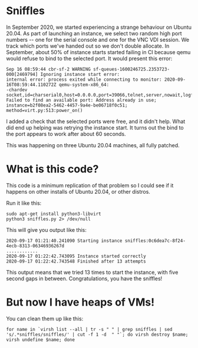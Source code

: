 Sniffles
========

In September 2020, we started experiencing a strange behaviour on Ubuntu 20.04.
As part of launching an instance, we select two random high port numbers -- one
for the serial console and one for the VNC VDI session. We track which ports
we've handed out so we don't double allocate. In September, about 50% of instance
starts started failing in CI because qemu would refuse to bind to the selected
port. It would present this error:

```
Sep 16 08:59:44 cbr-sf-2 WARNING sf-queues-1600246725.2353723-000[2469794] Ignoring instance start error:
internal error: process exited while connecting to monitor: 2020-09-16T08:59:44.110272Z qemu-system-x86_64:
-chardev socket,id=charserial0,host=0.0.0.0,port=39066,telnet,server,nowait,logfile=/dev/fdset/3,logappend=on:
Failed to find an available port: Address already in use; instance=b2f08ea2-5462-4457-9a4e-be06718f0c51;
method=virt.py:513:power_on()
```

I added a check that the selected ports were free, and it didn't help. What did
end up helping was retrying the instance start. It turns out the bind to the port
appears to work after about 60 seconds.

This was happening on three Ubuntu 20.04 machines, all fully patched.

What is this code?
==================

This code is a minimum replication of that problem so I could see if it happens
on other installs of Ubuntu 20.04, or other distros.

Run it like this:

```
sudo apt-get install python3-libvirt
python3 sniffles.py 2> /dev/null
```

This will give you output like this:

```
2020-09-17 01:21:40.241090 Starting instance sniffles:0c6dea7c-8f24-4ecb-8313-06346936267d
............
2020-09-17 01:22:42.743095 Instance started correctly
2020-09-17 01:22:42.743548 Finished after 13 attempts
```

This output means that we tried 13 times to start the instance, with five second
gaps in between. Congratulations, you have the sniffles!

But now I have heaps of VMs!
============================

You can clean them up like this:

```
for name in `virsh list --all | tr -s " " | grep sniffles | sed 's/.*sniffles/sniffles/' | cut -f 1 -d  " "`; do virsh destroy $name; virsh undefine $name; done
```